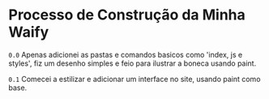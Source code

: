 # Processo de Construção da Minha Waify

`0.0` Apenas adicionei as pastas e comandos basicos como 'index, js e styles', fiz um desenho simples e feio para ilustrar a boneca usando paint.

`0.1` Comecei a estilizar e adicionar um interface no site, usando paint como base.

